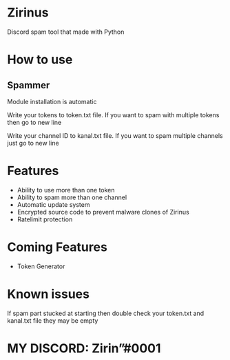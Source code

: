 # Zirinus
Discord spam tool that made with Python

# How to use
## Spammer
Module installation is automatic

Write your tokens to token.txt file.
If you want to spam with multiple tokens then go to new line

Write your channel ID to kanal.txt file.
If you want to spam multiple channels just go to new line

# Features
- Ability to use more than one token
- Ability to spam more than one channel
- Automatic update system
- Encrypted source code to prevent malware clones of Zirinus
- Ratelimit protection

# Coming Features
- Token Generator

# Known issues
If spam part stucked at starting then double check your token.txt and kanal.txt file they may be empty

# MY DISCORD: Zirinˮ#0001


